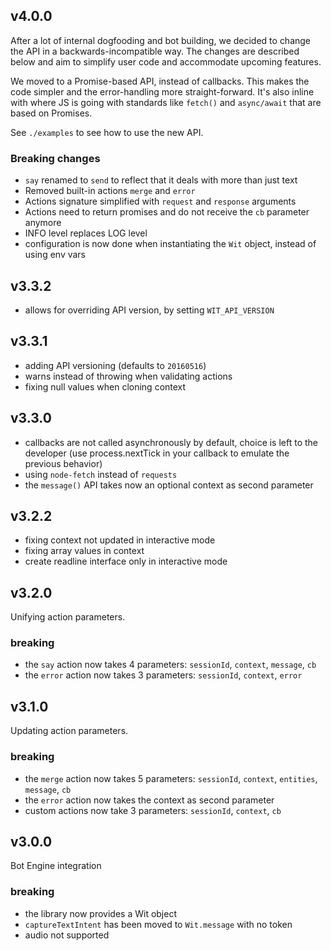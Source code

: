 ## v4.0.0

After a lot of internal dogfooding and bot building, we decided to change the API in a backwards-incompatible way. The changes are described below and aim to simplify user code and accommodate upcoming features.

We moved to a Promise-based API, instead of callbacks. This makes the code simpler and the error-handling more straight-forward. It's also inline with where JS is going with standards like `fetch()` and `async/await` that are based on Promises.

See `./examples` to see how to use the new API.


### Breaking changes

- `say` renamed to `send` to reflect that it deals with more than just text
- Removed built-in actions `merge` and `error`
- Actions signature simplified with `request` and `response` arguments
- Actions need to return promises and do not receive the `cb` parameter anymore
- INFO level replaces LOG level
- configuration is now done when instantiating the `Wit` object, instead of using env vars

## v3.3.2

- allows for overriding API version, by setting `WIT_API_VERSION`

## v3.3.1
- adding API versioning (defaults to `20160516`)
- warns instead of throwing when validating actions
- fixing null values when cloning context

## v3.3.0

- callbacks are not called asynchronously by default, choice is left to the developer (use process.nextTick in your callback to emulate the previous behavior)
- using `node-fetch` instead of `requests`
- the `message()` API takes now an optional context as second parameter

## v3.2.2

- fixing context not updated in interactive mode
- fixing array values in context
- create readline interface only in interactive mode

## v3.2.0

Unifying action parameters.

### breaking

- the `say` action now takes 4 parameters: `sessionId`, `context`, `message`, `cb`
- the `error` action now takes 3 parameters: `sessionId`, `context`, `error`

## v3.1.0

Updating action parameters.

### breaking

- the `merge` action now takes 5 parameters: `sessionId`, `context`, `entities`, `message`, `cb`
- the `error` action now takes the context as second parameter
- custom actions now take 3 parameters: `sessionId`, `context`, `cb`

## v3.0.0

Bot Engine integration

### breaking

- the library now provides a Wit object
- `captureTextIntent` has been moved to `Wit.message` with no token
- audio not supported
